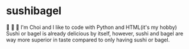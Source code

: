 # sushibagel
 🐷 🍣 🥯
I'm Choi and I like to code with Python and HTML(it's my hobby)
Sushi or bagel is already delicious by itself, however, sushi and bagel are way more superior in taste compared to only having sushi or bagel. 
